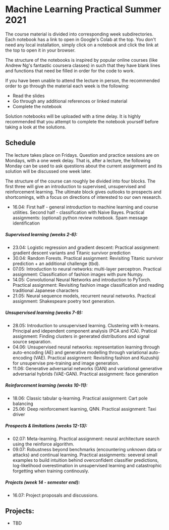 # Machine Learning Practical Summer 2021

The course material is divided into corresponding week subdirectories. Each notebook has a link to open in Google's Colab at the top. You don't need any local installation, simply click on a notebook and click the link at the top to open it in your browser.

The structure of the notebooks is inspired by popular online courses (like Andrew Ng's fantastic coursera classes) in such that they have blank lines and functions that need be filled in order for the code to work.

If you have been unable to attend the lecture in person, the recommended order to go through the material each week is the following:

* Read the slides
* Go through any additional references or linked material
* Complete the notebook

Solution notebooks will be uploaded with a time delay. It is highly recommended that you attempt to complete the notebook yourself before taking a look at the solutions.

## Schedule

The lecture takes place on Fridays. Question and practice sessions are on Mondays, with a one week delay. That is, after a lecture, the following Monday can be used to ask questions about the current assignment and its solution will be discussed one week later.


The structure of the course can roughly be divided into four blocks. The first three will give an introduction to supervised, unsupervised and reinforcement learning. The ultimate block gives outlooks to prospects and shortcomings, with a focus on directions of interested to our own research. 

* 16.04: First half - general introduction to machine learning and course utilities. Second half - classification with Naive Bayes. Practical assignments: (optional) python review notebook. Spam message identification 

##### Supervised learning (weeks 2-6):
* 23.04: Logistic regression and gradient descent: Practical assignment: gradient descent variants and Titanic survivor prediction
* 30.04: Random Forests. Practical assignment: Revisiting Titanic survivor prediction + an additional challenge (tbd). 
* 07.05: Introduction to neural networks: multi-layer perceptron. Practical assignment: Classification of fashion images with pure Numpy.
* 14.05: Convolutional Neural Networks and introduction to PyTorch. Practical assignment: Revisiting fashion image classification and reading traditional Japanese characters
* 21.05: Neural sequence models, recurrent neural networks. Practical assignment: Shakespeare poetry text generation. 

##### Unsupervised learning (weeks 7-9):
* 28.05: Introduction to unsupervised learning. Clustering with k-means. Principal and idependent component analysis (PCA and ICA). Pratical assignment: Finding clusters in generated distributions and signal source separation.  
* 04.06: Unsupervised neural networks: representation learning through auto-encoding (AE) and generative modelling through variational auto-encoding (VAE). Practical assignment: Revisiting fashion and Kuzushiji for unsupervise pre-training and image generation. 
* 11.06: Generative adversarial networks (GAN) and variational generative adversarial hybrids (VAE-GAN). Practical assignment: face generation

##### Reinforcement learning (weeks 10-11): 
* 18.06: Classic tabular q-learning. Practical assignment: Cart pole balancing
* 25.06: Deep reinforcement learning, QNN. Practical assignment: Taxi driver

##### Prospects & limitations (weeks 12-13):
* 02.07: Meta-learning. Practical assignment: neural architecture search using the reinforce algorithm.  
* 09.07: Robustness beyond benchmarks (encountering unknown data or attacks) and continual learning. Practical assignments: seeveral small examples to build intuition behind overconfident classifier predictions, log-likelihood overestimation in unsupervised learning and catastrophic forgetting when training continously.   

##### Projects (week 14 - semester end):
* 16.07: Project proposals and discussions. 

## Projects:

* TBD 